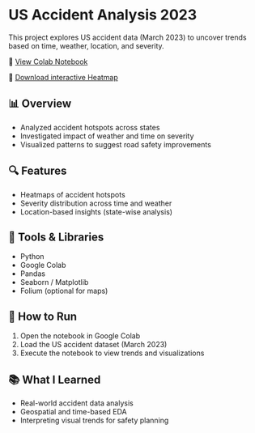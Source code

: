 # US Accident Analysis 2023

This project explores US accident data (March 2023) to uncover trends based on time, weather, location, and severity.

📍 [View Colab Notebook](https://github.com/Vanisha2005/SCT_DS_4/blob/main/Task_DS_04.ipynb)

📍 [Download interactive Heatmap](accident_heatmap.html)

## 📊 Overview

- Analyzed accident hotspots across states
- Investigated impact of weather and time on severity
- Visualized patterns to suggest road safety improvements

## 🔍 Features

- Heatmaps of accident hotspots
- Severity distribution across time and weather
- Location-based insights (state-wise analysis)

## 🧰 Tools & Libraries

- Python
- Google Colab
- Pandas
- Seaborn / Matplotlib
- Folium (optional for maps)

## 🚀 How to Run

1. Open the notebook in Google Colab
2. Load the US accident dataset (March 2023)
3. Execute the notebook to view trends and visualizations

## 📚 What I Learned

- Real-world accident data analysis
- Geospatial and time-based EDA
- Interpreting visual trends for safety planning

